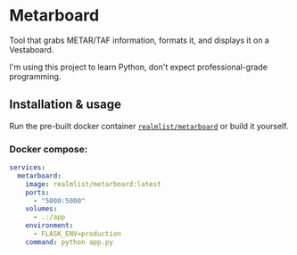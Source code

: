 # Metarboard
Tool that grabs METAR/TAF information, formats it, and displays it on a Vestaboard.

I'm using this project to learn Python, don't expect professional-grade programming.


## Installation & usage
Run the pre-built docker container [`realmlist/metarboard`](https://hub.docker.com/r/realmlist/metarboard) or build it yourself.

### Docker compose:
```YAML
services:
  metarboard:
    image: realmlist/metarboard:latest
    ports:
      - "5000:5000"
    volumes:
      - .:/app
    environment:
      - FLASK_ENV=production
    command: python app.py
```